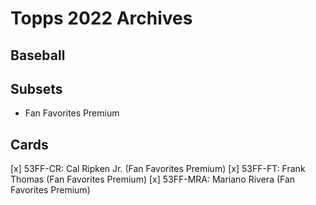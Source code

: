 # Topps 2022 Archives
## Baseball

## Subsets

- Fan Favorites Premium

## Cards

[x] 53FF-CR: Cal Ripken Jr. (Fan Favorites Premium)
[x] 53FF-FT: Frank Thomas (Fan Favorites Premium)
[x] 53FF-MRA: Mariano Rivera (Fan Favorites Premium)

